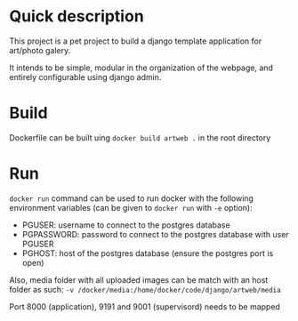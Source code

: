 # Quick description

This project is a pet project to build a django template application for art/photo galery.

It intends to be simple, modular in the organization of the webpage, and entirely configurable using django admin.


# Build

Dockerfile can be built uing `docker build artweb .` in the root directory


# Run

`docker run` command can be used to run docker with the following environment variables (can be given to `docker run` with `-e` option):
* PGUSER: username to connect to the postgres database
* PGPASSWORD: password to connect to the postgres database with user PGUSER
* PGHOST: host of the postgres database (ensure the postgres port is open)

Also, media folder with all uploaded images can be match with an host folder as such: `-v /docker/media:/home/docker/code/django/artweb/media`

Port 8000 (application), 9191 and 9001 (supervisord)  needs to be mapped


